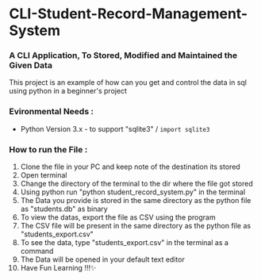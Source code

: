 # CLI-Student-Record-Management-System

### A CLI Application, To Stored, Modified and Maintained the Given Data

This project is an example of how can you get and control the data in sql using python in a beginner's project

### Evironmental Needs :
  * Python Version 3.x - to support "sqlite3" / ```import sqlite3```

### How to run the File : 
  1. Clone the file in your PC and keep note of the destination its stored
  2. Open terminal
  3. Change the directory of the terminal to the dir where the file got stored
  4. Using python run "python student_record_system.py" in the terminal
  5. The Data you provide is stored in the same directory as the python file as "students.db" as binary
  6. To view the datas, export the file as CSV using the program
  7. The CSV file will be present in the same directory as the python file as "students_export.csv"
  8. To see the data, type "students_export.csv" in the terminal as a command
  9. The Data will be opened in your default text editor
  10. Have Fun Learning !!!✨
